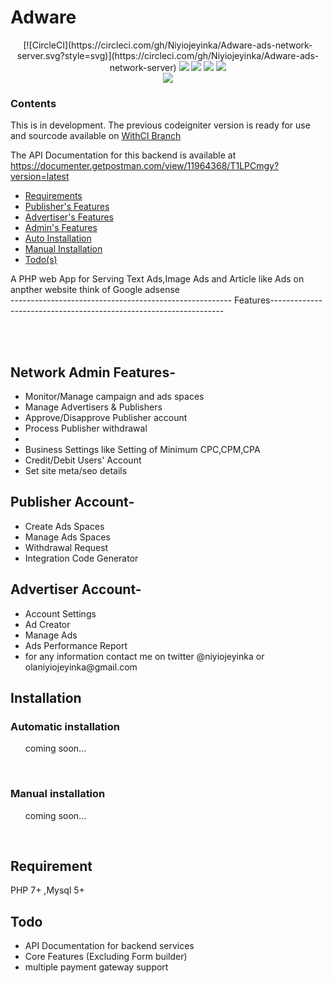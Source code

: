 # Adware

<center>
<span>
[![CircleCI](https://circleci.com/gh/Niyiojeyinka/Adware-ads-network-server.svg?style=svg)](https://circleci.com/gh/Niyiojeyinka/Adware-ads-network-server)
<img src="https://img.shields.io/badge/Development-active-green">
<img src="https://img.shields.io/badge/stars-10%2B-orange">
<img src="https://img.shields.io/badge/license-MIT-orange">
<img src="https://img.shields.io/badge/framework-LARAVEL-red">

</span>

<br>
<img align="center" src="https://res.cloudinary.com/open-source/image/upload/v1594050769/Adware/adware_tyd3b0.png" >
</center>

### Contents

This is in development.
The previous codeigniter version is ready for use and sourcode available on <a href="https://github.com/Niyiojeyinka/Adware/tree/withCI">WithCI Branch</a>

The API Documentation for this backend is available at https://documenter.getpostman.com/view/11964368/T1LPCmgy?version=latest

<ul>
<li><a href="#req">Requirements</a></li>
<li><a href="#pub">Publisher's Features</a></li>
<li><a href="#adv">Advertiser's Features</a></li>
<li><a href="#admin">Admin's Features</a></li>
<li><a href="#auto">Auto Installation</a></li>
<li><a href="#manual">Manual Installation</a></li>
<li><a href="#todo">Todo(s)</a></li>

</ul>

A PHP web App for Serving Text Ads,Image Ads and Article like Ads on anpther website think of Google adsense
<br>
------------------------------------------------------- Features------------------------------------------------------------------

<br><br>

<div id="admin">

## Network Admin Features-

<ul>
<li>Monitor/Manage campaign and ads spaces</li>
<li>Manage Advertisers & Publishers</li>
<li>Approve/Disapprove Publisher account</li>
<li>Process Publisher withdrawal <li>
<li>Business Settings like Setting of Minimum CPC,CPM,CPA</li>
<li>Credit/Debit Users' Account</li>
<li>Set site meta/seo details </li>

</ul>
</div>

## Publisher Account-

<ul id="pub">
<li>Create Ads Spaces</li>
<li>Manage Ads Spaces</li>
<li>Withdrawal Request</li>
<li>Integration Code Generator</li>

</ul>

## Advertiser Account-

<ul id="adv">

<li>Account Settings</li>
<li>Ad Creator</li>
<li>Manage Ads</li>
<li>Ads Performance Report </li>
<li>for any information contact me on twitter @niyiojeyinka or olaniyiojeyinka@gmail.com</li>
</ul>

## Installation

### Automatic installation

<ul id="auto">
	coming soon...
</ul>

<br>

### Manual installation

<ul id="manual">
	coming soon...

</ul>

<br>

## Requirement

<div id="req">

PHP 7+ ,Mysql 5+

</div>

## Todo

<div id="todo">
<ul>
<li>API Documentation for backend services</li>
<li>Core Features (Excluding Form builder)</li>
<li>multiple payment gateway support</li>
</ul>

</div>
